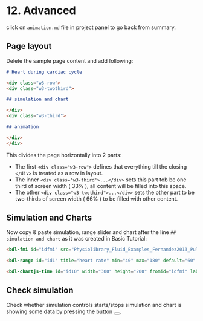 # 12. Advanced

click on `animation.md` file in project panel to go back from summary. 

## Page layout

Delete the sample page content and add following:


```markdown
# Heart during cardiac cycle

<div class="w3-row">
<div class="w3-twothird">

## simulation and chart

</div>
<div class="w3-third">

## animation

</div>
</div>
```

This divides the page horizontally into 2 parts:
* The first `<div class="w3-row">` defines that everything till the closing `</div>` is treated as a row in layout. 
* The inner `<div class='w3-third'>...</div>` sets this part tob be one third of screen width ( 33% ), all content will be filled into this space.
* The other `<div class="w3-twothird">...</div>` sets the other part to be two-thirds of screen width ( 66% ) to be filled with other content.
  
## Simulation and Charts

Now copy & paste simulation, range slider and chart after the line `## simulation and chart`
as it was created in Basic Tutorial:
```markdown
<bdl-fmi id="idfmi" src="Physiolibrary_Fluid_Examples_Fernandez2013_PulsatileCirculation.js" fminame="Physiolibrary_Fluid_Examples_Fernandez2013_PulsatileCirculation" tolerance="0.000001" starttime="0" fstepsize="0.01" guid="{a786b906-f58b-4014-8c9b-5df08bd77f4b}" valuereferences="637534370" valuelabels="aorta.pressure" inputs="id1,16777329,1,60" inputlabels="heartRate.k"></bdl-fmi>

<bdl-range id="id1" title="heart rate" min="40" max="180" default="60" step="1" maxlength="2"></bdl-range>

<bdl-chartjs-time id="id10" width="300" height="200" fromid="idfmi" labels="Pressure in Aorta" initialdata="" refindex="0" refvalues="1"></bdl-chartjs-time>
```
## Check simulation

Check whether simulation controls starts/stops simulation and chart is showing some data by pressing the button <button><i class="fa fa-play"></i></button>.


